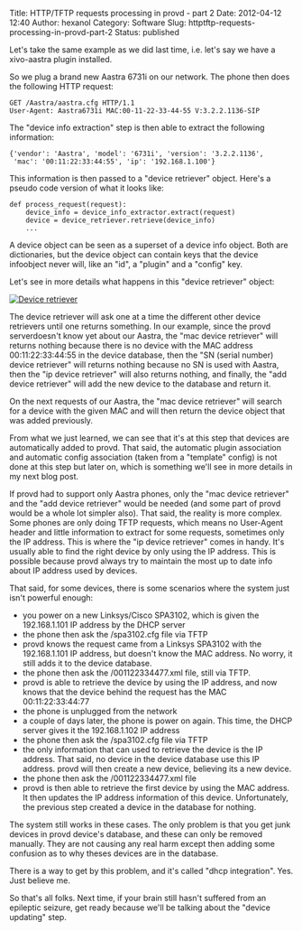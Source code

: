 Title: HTTP/TFTP requests processing in provd - part 2
Date: 2012-04-12 12:40
Author: hexanol
Category: Software
Slug: httptftp-requests-processing-in-provd-part-2
Status: published

Let's take the same example as we did last time, i.e. let's say we have
a xivo-aastra plugin installed.

So we plug a brand new Aastra 6731i on our network. The phone then does
the following HTTP request:

~~~
GET /Aastra/aastra.cfg HTTP/1.1
User-Agent: Aastra6731i MAC:00-11-22-33-44-55 V:3.2.2.1136-SIP
~~~


The "device info extraction" step is then able to extract the following
information:

~~~
{'vendor': 'Aastra', 'model': '6731i', 'version': '3.2.2.1136',
 'mac': '00:11:22:33:44:55', 'ip': '192.168.1.100'}
~~~


This information is then passed to a "device retriever" object. Here's a
pseudo code version of what it looks like:

~~~
def process_request(request):
    device_info = device_info_extractor.extract(request)
    device = device_retriever.retrieve(device_info)
    ...
~~~


A device object can be seen as a superset of a device info object. Both
are dictionaries, but the device object can contain keys that the device
infoobject never will, like an "id", a "plugin" and a "config" key.

Let's see in more details what happens in this "device retriever"
object:

[![Device
retriever](/images/blog/provd/.device-retriever_m.jpg "Device retriever, avr. 2012")](/images/blog/provd/device-retriever.png "Device retriever")

The device retriever will ask one at a time the different other device
retrievers until one returns something. In our example, since the provd
serverdoesn't know yet about our Aastra, the "mac device retriever" will
returns nothing because there is no device with the MAC address
00:11:22:33:44:55 in the device database, then the "SN (serial number)
device retriever" will returns nothing because no SN is used with
Aastra, then the "ip device retriever" will also returns nothing, and
finally, the "add device retriever" will add the new device to the
database and return it.

On the next requests of our Aastra, the "mac device retriever" will
search for a device with the given MAC and will then return the device
object that was added previously.

From what we just learned, we can see that it's at this step that
devices are automatically added to provd. That said, the automatic
plugin association and automatic config association (taken from a
"template" config) is not done at this step but later on, which is
something we'll see in more details in my next blog post.

If provd had to support only Aastra phones, only the "mac device
retriever" and the "add device retriever" would be needed (and some part
of provd would be a whole lot simpler also). That said, the reality is
more complex. Some phones are only doing TFTP requests, which means no
User-Agent header and little information to extract for some requests,
sometimes only the IP address. This is where the "ip device retriever"
comes in handy. It's usually able to find the right device by only using
the IP address. This is possible because provd always try to maintain
the most up to date info about IP address used by devices.

That said, for some devices, there is some scenarios where the system
just isn't powerful enough:

-   you power on a new Linksys/Cisco SPA3102, which is given the
    192.168.1.101 IP address by the DHCP server
-   the phone then ask the /spa3102.cfg file via TFTP
-   provd knows the request came from a Linksys SPA3102 with the
    192.168.1.101 IP address, but doesn't know the MAC address. No
    worry, it still adds it to the device database.
-   the phone then ask the /001122334477.xml file, still via TFTP.
-   provd is able to retrieve the device by using the IP address, and
    now knows that the device behind the request has the MAC
    00:11:22:33:44:77
-   the phone is unplugged from the network
-   a couple of days later, the phone is power on again. This time, the
    DHCP server gives it the 192.168.1.102 IP address
-   the phone then ask the /spa3102.cfg file via TFTP
-   the only information that can used to retrieve the device is the
    IP address. That said, no device in the device database use this
    IP address. provd will then create a new device, believing its a
    new device.
-   the phone then ask the /001122334477.xml file
-   provd is then able to retrieve the first device by using the
    MAC address. It then updates the IP address information of
    this device. Unfortunately, the previous step created a device in
    the database for nothing.

The system still works in these cases. The only problem is that you get
junk devices in provd device's database, and these can only be removed
manually. They are not causing any real harm except then adding some
confusion as to why theses devices are in the database.

There is a way to get by this problem, and it's called "dhcp
integration". Yes. Just believe me.

So that's all folks. Next time, if your brain still hasn't suffered from
an epileptic seizure, get ready because we'll be talking about the
"device updating" step.

</p>

